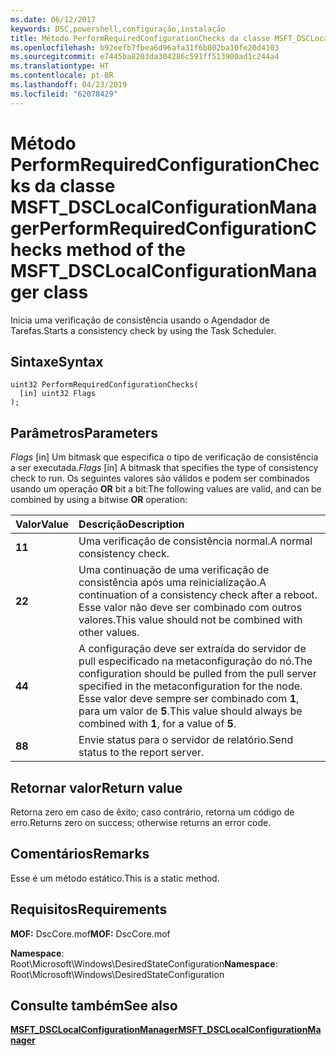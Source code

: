 ```yaml
---
ms.date: 06/12/2017
keywords: DSC,powershell,configuração,instalação
title: Método PerformRequiredConfigurationChecks da classe MSFT_DSCLocalConfigurationManager
ms.openlocfilehash: b92eefb7fbea6d96afa31f6b802ba10fe20d4103
ms.sourcegitcommit: e7445ba8203da304286c591ff513900ad1c244a4
ms.translationtype: HT
ms.contentlocale: pt-BR
ms.lasthandoff: 04/23/2019
ms.locfileid: "62078429"
---
```

# <a name="performrequiredconfigurationchecks-method-of-the-msftdsclocalconfigurationmanager-class"></a><span data-ttu-id="eb7a4-103">Método PerformRequiredConfigurationChecks da classe MSFT_DSCLocalConfigurationManager</span><span class="sxs-lookup"><span data-stu-id="eb7a4-103">PerformRequiredConfigurationChecks method of the MSFT_DSCLocalConfigurationManager class</span></span>

<span data-ttu-id="eb7a4-104">Inicia uma verificação de consistência usando o Agendador de Tarefas.</span><span class="sxs-lookup"><span data-stu-id="eb7a4-104">Starts a consistency check by using the Task Scheduler.</span></span>

## <a name="syntax"></a><span data-ttu-id="eb7a4-105">Sintaxe</span><span class="sxs-lookup"><span data-stu-id="eb7a4-105">Syntax</span></span>

```mof
uint32 PerformRequiredConfigurationChecks(
  [in] uint32 Flags
);
```

## <a name="parameters"></a><span data-ttu-id="eb7a4-106">Parâmetros</span><span class="sxs-lookup"><span data-stu-id="eb7a4-106">Parameters</span></span>

<span data-ttu-id="eb7a4-107">*Flags* \[in\] Um bitmask que especifica o tipo de verificação de consistência a ser executada.</span><span class="sxs-lookup"><span data-stu-id="eb7a4-107">*Flags* \[in\] A bitmask that specifies the type of consistency check to run.</span></span> <span data-ttu-id="eb7a4-108">Os seguintes valores são válidos e podem ser combinados usando um operação **OR** bit a bit:</span><span class="sxs-lookup"><span data-stu-id="eb7a4-108">The following values are valid, and can be combined by using a bitwise **OR** operation:</span></span>

|<span data-ttu-id="eb7a4-109">Valor</span><span class="sxs-lookup"><span data-stu-id="eb7a4-109">Value</span></span> |<span data-ttu-id="eb7a4-110">Descrição</span><span class="sxs-lookup"><span data-stu-id="eb7a4-110">Description</span></span> |
|:--- |:---|
|<span data-ttu-id="eb7a4-111">**1**</span><span class="sxs-lookup"><span data-stu-id="eb7a4-111">**1**</span></span> | <span data-ttu-id="eb7a4-112">Uma verificação de consistência normal.</span><span class="sxs-lookup"><span data-stu-id="eb7a4-112">A normal consistency check.</span></span> |
|<span data-ttu-id="eb7a4-113">**2**</span><span class="sxs-lookup"><span data-stu-id="eb7a4-113">**2**</span></span> | <span data-ttu-id="eb7a4-114">Uma continuação de uma verificação de consistência após uma reinicialização.</span><span class="sxs-lookup"><span data-stu-id="eb7a4-114">A continuation of a consistency check after a reboot.</span></span> <span data-ttu-id="eb7a4-115">Esse valor não deve ser combinado com outros valores.</span><span class="sxs-lookup"><span data-stu-id="eb7a4-115">This value should not be combined with other values.</span></span> |
|<span data-ttu-id="eb7a4-116">**4**</span><span class="sxs-lookup"><span data-stu-id="eb7a4-116">**4**</span></span> | <span data-ttu-id="eb7a4-117">A configuração deve ser extraída do servidor de pull especificado na metaconfiguração do nó.</span><span class="sxs-lookup"><span data-stu-id="eb7a4-117">The configuration should be pulled from the pull server specified in the metaconfiguration for the node.</span></span> <span data-ttu-id="eb7a4-118">Esse valor deve sempre ser combinado com **1**, para um valor de **5**.</span><span class="sxs-lookup"><span data-stu-id="eb7a4-118">This value should always be combined with **1**, for a value of **5**.</span></span> |
|<span data-ttu-id="eb7a4-119">**8**</span><span class="sxs-lookup"><span data-stu-id="eb7a4-119">**8**</span></span> | <span data-ttu-id="eb7a4-120">Envie status para o servidor de relatório.</span><span class="sxs-lookup"><span data-stu-id="eb7a4-120">Send status to the report server.</span></span> |

## <a name="return-value"></a><span data-ttu-id="eb7a4-121">Retornar valor</span><span class="sxs-lookup"><span data-stu-id="eb7a4-121">Return value</span></span>

<span data-ttu-id="eb7a4-122">Retorna zero em caso de êxito; caso contrário, retorna um código de erro.</span><span class="sxs-lookup"><span data-stu-id="eb7a4-122">Returns zero on success; otherwise returns an error code.</span></span>

## <a name="remarks"></a><span data-ttu-id="eb7a4-123">Comentários</span><span class="sxs-lookup"><span data-stu-id="eb7a4-123">Remarks</span></span>

<span data-ttu-id="eb7a4-124">Esse é um método estático.</span><span class="sxs-lookup"><span data-stu-id="eb7a4-124">This is a static method.</span></span>

## <a name="requirements"></a><span data-ttu-id="eb7a4-125">Requisitos</span><span class="sxs-lookup"><span data-stu-id="eb7a4-125">Requirements</span></span>

<span data-ttu-id="eb7a4-126">**MOF:** DscCore.mof</span><span class="sxs-lookup"><span data-stu-id="eb7a4-126">**MOF:** DscCore.mof</span></span>

<span data-ttu-id="eb7a4-127">**Namespace**: Root\Microsoft\Windows\DesiredStateConfiguration</span><span class="sxs-lookup"><span data-stu-id="eb7a4-127">**Namespace**: Root\Microsoft\Windows\DesiredStateConfiguration</span></span>

## <a name="see-also"></a><span data-ttu-id="eb7a4-128">Consulte também</span><span class="sxs-lookup"><span data-stu-id="eb7a4-128">See also</span></span>

[<span data-ttu-id="eb7a4-129">**MSFT_DSCLocalConfigurationManager**</span><span class="sxs-lookup"><span data-stu-id="eb7a4-129">**MSFT_DSCLocalConfigurationManager**</span></span>](msft-dsclocalconfigurationmanager.md)
